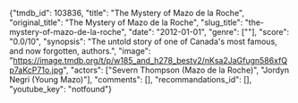 {"tmdb_id": 103836, "title": "The Mystery of Mazo de la Roche", "original_title": "The Mystery of Mazo de la Roche", "slug_title": "the-mystery-of-mazo-de-la-roche", "date": "2012-01-01", "genre": [""], "score": "0.0/10", "synopsis": "The untold story of one of Canada's most famous, and now forgotten, authors.", "image": "https://image.tmdb.org/t/p/w185_and_h278_bestv2/nKsa2JaGfugn586xfQp7aKcP71o.jpg", "actors": ["Severn Thompson (Mazo de la Roche)", "Jordyn Negri (Young Mazo)"], "comments": [], "recommandations_id": [], "youtube_key": "notfound"}